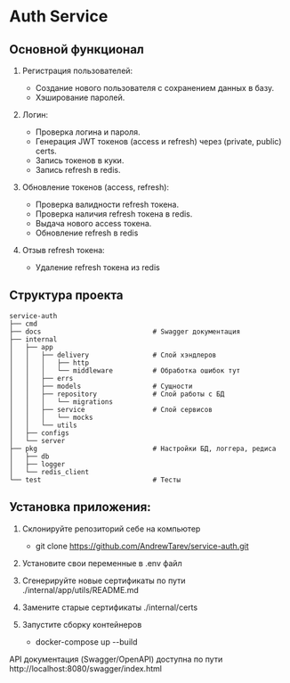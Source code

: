 # Auth Service

## Основной функционал

1. Регистрация пользователей:
   - Создание нового пользователя с сохранением данных в базу.
   - Хэширование паролей.

2. Логин:
   - Проверка логина и пароля.
   - Генерация JWT токенов (access и refresh) через (private, public) certs.
   - Запись токенов в куки.
   - Запись refresh в redis.

3. Обновление токенов (access, refresh):
   - Проверка валидности refresh токена.
   - Проверка наличия refresh токена в redis.
   - Выдача нового access токена.
   - Обновление refresh в redis

4. Отзыв refresh токена:
   - Удаление refresh токена из redis

## Структура проекта

```
service-auth
├── cmd
├── docs                            # Swagger документация
├── internal
│   ├── app
│   │   ├── delivery                # Слой хэндлеров
│   │   │   ├── http
│   │   │   └── middleware          # Обработка ошибок тут
│   │   ├── errs
│   │   ├── models                  # Сущности
│   │   ├── repository              # Слой работы с БД
│   │   │   └── migrations
│   │   ├── service                 # Слой сервисов
│   │   │   └── mocks
│   │   └── utils             
│   ├── configs
│   └── server
├── pkg                             # Настройки БД, логгера, редиса
│   ├── db
│   ├── logger
│   └── redis_client
└── test                            # Тесты
```

## Установка приложения:

1. Склонируйте репозиторий себе на компьютер
   - git clone https://github.com/AndrewTarev/service-auth.git

2. Установите свои переменные в .env файл
3. Сгенерируйте новые сертификаты по пути ./internal/app/utils/README.md
4. Замените старые сертификаты ./internal/certs
5. Запустите сборку контейнеров
   - docker-compose up --build

API документация (Swagger/OpenAPI) доступна по пути http://localhost:8080/swagger/index.html